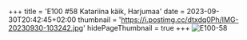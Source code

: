 +++
title = 'E100 #58 Katariina käik, Harjumaa'
date = 2023-09-30T20:42:45+02:00
thumbnail = 'https://i.postimg.cc/dtxdq0Ph/IMG-20230930-103242.jpg'
hidePageThumbnail = true
+++
![E100-58](https://i.postimg.cc/dtxdq0Ph/IMG-20230930-103242.jpg)